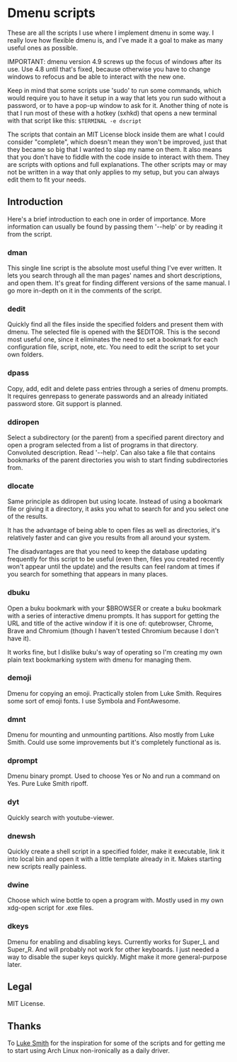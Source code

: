 # Dmenu scripts

These are all the scripts I use where I implement dmenu in some way. I really
love how flexible dmenu is, and I've made it a goal to make as many useful ones
as possible.

IMPORTANT: dmenu version 4.9 screws up the focus of windows after its use.
Use 4.8 until that's fixed, because otherwise you have to change windows
to refocus and be able to interact with the new one.

Keep in mind that some scripts use 'sudo' to run some commands,
which would require you to have it setup in a way that lets you run sudo
without a password, or to have a pop-up window to ask for it. Another thing
of note is that I run most of these with a hotkey (sxhkd) that opens a new
terminal with that script like this: `$TERMINAL -e dscript`

The scripts that contain an MIT License block inside them are what I could
consider "complete", which doesn't mean they won't be improved, just that
they became so big that I wanted to slap my name on them. It also means
that you don't have to fiddle with the code inside to interact with them.
They are scripts with options and full explanations. The other scripts
may or may not be written in a way that only applies to my setup, but you
can always edit them to fit your needs.

## Introduction

Here's a brief introduction to each one in order of importance. More information
can usually be found by passing them '--help' or by reading it from the script.

### dman

This single line script is the absolute most useful thing I've ever written.
It lets you search through all the man pages' names and short descriptions,
and open them. It's great for finding different versions of the same manual.
I go more in-depth on it in the comments of the script.

### dedit

Quickly find all the files inside the specified folders and present them
with dmenu. The selected file is opened with the $EDITOR. This is the
second most useful one, since it eliminates the need to set a bookmark for
each configuration file, script, note, etc. You need to edit the script
to set your own folders.

### dpass

Copy, add, edit and delete pass entries through a series of dmenu prompts.
It requires genrepass to generate passwords and an already
initiated password store. Git support is planned.

### ddiropen

Select a subdirectory (or the parent) from a specified parent directory and open
a program selected from a list of programs in that directory. Convoluted
description. Read '--help'. Can also take a file that contains bookmarks of
the parent directories you wish to start finding subdirectories from.

### dlocate

Same principle as ddiropen but using locate. Instead of using a bookmark file
or giving it a directory, it asks you what to search for and you select one of
the results.

It has the advantage of being able to open files as well as
directories, it's relatively faster and can give you results from all around
your system.

The disadvantages are that you need to keep the database updating frequently
for this script to be useful (even then, files you created recently won't
appear until the update) and the results can feel random at times if you
search for something that appears in many places.

### dbuku

Open a buku bookmark with your $BROWSER or create a buku bookmark with a
series of interactive dmenu prompts. It has support for getting the URL
and title of the active window if it is one of: qutebrowser, Chrome, Brave
and Chromium (though I haven't tested Chromium because I don't have it).

It works fine, but I dislike buku's way of operating so I'm creating my own
plain text bookmarking system with dmenu for managing them.

### demoji

Dmenu for copying an emoji. Practically stolen from Luke Smith. Requires
some sort of emoji fonts. I use Symbola and FontAwesome.

### dmnt

Dmenu for mounting and unmounting partitions. Also mostly from Luke Smith.
Could use some improvements but it's completely functional as is.

### dprompt

Dmenu binary prompt. Used to choose Yes or No and run a command on Yes.
Pure Luke Smith ripoff.

### dyt

Quickly search with youtube-viewer.

### dnewsh

Quickly create a shell script in a specified folder, make it executable,
link it into local bin and open it with a little template already in it.
Makes starting new scripts really painless.

### dwine

Choose which wine bottle to open a program with. Mostly used in my own
xdg-open script for .exe files.

### dkeys

Dmenu for enabling and disabling keys. Currently works for Super_L and Super_R.
And will probably not work for other keyboards. I just needed a way to disable
the super keys quickly. Might make it more general-purpose later.

## Legal

MIT License.

## Thanks

To [Luke Smith](https://lukesmith.xyz/) for the inspiration for some of the
scripts and for getting me to start using Arch Linux non-ironically
as a daily driver.
